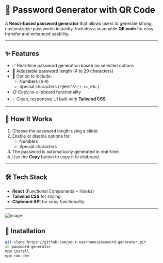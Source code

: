# 🔐 Password Generator with QR Code

A **React-based password generator** that allows users to generate strong, customizable passwords instantly. Includes a scannable **QR code** for easy transfer and enhanced usability.

---

## ✨ Features

- ✅ Real-time password generation based on selected options
- 🔢 Adjustable password length (4 to 20 characters)
- 🔁 Option to include:
  - Numbers (`0–9`)
  - Special characters (`!@#$%^&*()_+=`, etc.)
- 📋 Copy-to-clipboard functionality
- 💡 Clean, responsive UI built with **Tailwind CSS**

---

## 🧠 How It Works

1. Choose the password length using a slider.
2. Enable or disable options for:
   - Numbers
   - Special characters
3. The password is automatically generated in real-time.
4. Use the **Copy** button to copy it to clipboard.

---

## 🛠️ Tech Stack

- **React** (Functional Components + Hooks)
- **Tailwind CSS** for styling
- **Clipboard API** for copy functionality

---

![image](https://github.com/user-attachments/assets/324247a8-ae4e-479a-b0c0-f076ed4704e9)


## 🚀 Installation

```bash
git clone https://github.com/your-username/password-generator.git
cd password-generator
npm install
npm run dev
